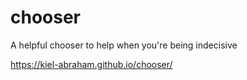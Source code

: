 # chooser
A helpful chooser to help when you're being indecisive 

https://kiel-abraham.github.io/chooser/
